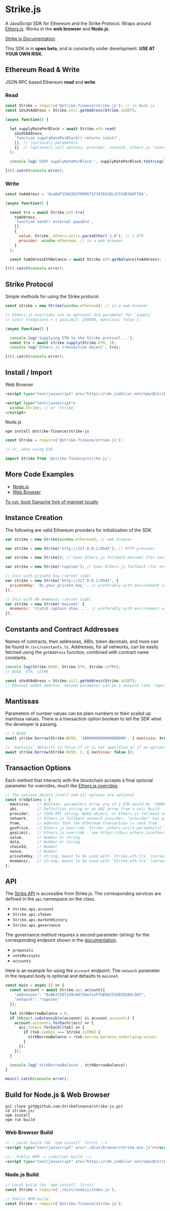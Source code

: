 # Strike.js

A JavaScript SDK for Ethereum and the Strike Protocol. Wraps around [Ethers.js](https://github.com/ethers-io/ethers.js/). Works in the **web browser** and **Node.js**.

[Strike.js Documentation](https://docs.strike.org/strike.js)

This SDK is in **open beta**, and is constantly under development. **USE AT YOUR OWN RISK**.

## Ethereum Read & Write

JSON RPC based Ethereum **read** and **write**.

### Read

```js
const Strike = require('@strike-finance/strike-js'); // in Node.js
const sUsdtAddress = Strike.util.getAddress(Strike.sUSDT);

(async function() {

  let supplyRatePerBlock = await Strike.eth.read(
    sUsdtAddress,
    'function supplyRatePerBlock() returns (uint)',
    [], // [optional] parameters
    {}  // [optional] call options, provider, network, ethers.js "overrides"
  );

  console.log('USDT supplyRatePerBlock:', supplyRatePerBlock.toString());

})().catch(console.error);
```

### Write

```js
const toAddress = '0xa0df350d2637096571F7A701CBc1C5fdE30dF76A';

(async function() {

  const trx = await Strike.eth.trx(
    toAddress,
    'function send() external payable',
    [],
    {
      value: Strike._ethers.utils.parseEther('1.0'), // 1 ETH
      provider: window.ethereum, // in a web browser
    }
  );

  const toAddressEthBalance = await Strike.eth.getBalance(toAddress);

})().catch(console.error);
```

## Strike Protocol

Simple methods for using the Strike protocol.

```js
const strike = new Strike(window.ethereum); // in a web browser

// Ethers.js overrides are an optional 3rd parameter for `supply`
// const trxOptions = { gasLimit: 250000, mantissa: false };

(async function() {

  console.log('Supplying ETH to the Strike protocol...');
  const trx = await strike.supply(Strike.ETH, 1);
  console.log('Ethers.js transaction object', trx);

})().catch(console.error);
```

## Install / Import

Web Browser

```html
<script type="text/javascript" src="https://cdn.jsdelivr.net/npm/@strike-finance/strike-js@latest/dist/browser/strike.min.js"></script>

<script type="text/javascript">
  window.Strike; // or `Strike`
</script>
```

Node.js

```
npm install @strike-finance/strike-js
```

```js
const Strike = require('@strike-finance/strike-js');

// or, when using ES6

import Strike from '@strike-finance/strike-js';
```

## More Code Examples

- [Node.js](https://github.com/StrikeFinance/strike-js/tree/master/examples)
- [Web Browser](https://github.com/StrikeFinance/strike-js/examples/web/)

[To run, boot Ganache fork of mainnet locally](https://github.com/StrikeFinance/strike-js/tree/master/examples)

## Instance Creation

The following are valid Ethereum providers for initialization of the SDK.

```js
var strike = new Strike(window.ethereum); // web browser

var strike = new Strike('http://127.0.0.1:8545'); // HTTP provider

var strike = new Strike(); // Uses Ethers.js fallback mainnet (for testing only)

var strike = new Strike('ropsten'); // Uses Ethers.js fallback (for testing only)

// Init with private key (server side)
var strike = new Strike('http://127.0.0.1:8545', {
  privateKey: '0x_your_private_key_', // preferably with environment variable
});

// Init with HD mnemonic (server side)
var strike = new Strike('mainnet' {
  mnemonic: 'clutch captain shoe...', // preferably with environment variable
});
```

## Constants and Contract Addresses

Names of contracts, their addresses, ABIs, token decimals, and more can be found in `/src/constants.ts`. Addresses, for all networks, can be easily fetched using the `getAddress` function, combined with contract name constants.

```js
console.log(Strike.BUSD, Strike.ETH, Strike.sSTRK);
// BUSD, ETH, sSTRK

const sUsdtAddress = Strike.util.getAddress(Strike.sUSDT);
// Mainnet sUSDT address. Second parameter can be a network like 'ropsten'.
```

## Mantissas

Parameters of number values can be plain numbers or their scaled up mantissa values. There is a transaction option boolean to tell the SDK what the developer is passing.

```js
// 1 BUSD
await strike.borrow(Strike.BUSD, '1000000000000000000', { mantissa: true });

// `mantissa` defaults to false if it is not specified or if an options object is not passed
await strike.borrow(Strike.BUSD, 1, { mantissa: false });
```

## Transaction Options

Each method that interacts with the blockchain accepts a final optional parameter for overrides, much like [Ethers.js overrides](https://docs.ethers.io/ethers.js/v5-beta/api-contract.html#overrides).
```js
// The options object itself and all options are optional
const trxOptions = {
  mantissa,   // Boolean, parameters array arg of 1 ETH would be '1000000000000000000' (true) vs 1 (false)
  abi,        // Definition string or an ABI array from a solc build
  provider,   // JSON RPC string, Web3 object, or Ethers.js fallback network (string)
  network,    // Ethers.js fallback network provider, "provider" has precedence over "network"
  from,       // Address that the Ethereum transaction is send from
  gasPrice,   // Ethers.js override `Strike._ethers.utils.parseUnits('10.0', 'gwei')`
  gasLimit,   // Ethers.js override - see https://docs.ethers.io/ethers.js/v5-beta/api-contract.html#overrides
  value,      // Number or string
  data,       // Number or string
  chainId,    // Number
  nonce,      // Number
  privateKey, // String, meant to be used with `Strike.eth.trx` (server side)
  mnemonic,   // String, meant to be used with `Strike.eth.trx` (server side)
};
```

## API

The [Strike API](https://docs.strike.io/docs/api) is accessible from Strike.js. The corresponding services are defined in the `api` namespace on the class.

- `Strike.api.account`
- `Strike.api.sToken`
- `Strike.api.marketHistory`
- `Strike.api.governance`

The governance method requires a second parameter (string) for the corresponding endpoint shown in the [documentation](https://docs.strike.io/docs/api#GovernanceService).

- `proposals`
- `voteReceipts`
- `accounts`

Here is an example for using the `account` endpoint. The `network` parameter in the request body is optional and defaults to `mainnet`.

```js
const main = async () => {
  const account = await Strike.api.account({
    "addresses": "0xB61C5971d9c0472befceFfbE662555B78284c307",
    "network": "ropsten"
  });

  let strkBorrowBalance = 0;
  if (Object.isExtensible(account) && account.accounts) {
    account.accounts.forEach((acc) => {
      acc.tokens.forEach((tok) => {
        if (tok.symbol === Strike.sSTRK) {
          strkBorrowBalance = +tok.borrow_balance_underlying.value;
        }
      });
    });
  }

  console.log('strkBorrowBalance', strkBorrowBalance);
}

main().catch(console.error);
```

## Build for Node.js & Web Browser

```
git clone git@github.com:StrikeFinance/strike-js.git
cd strike-js/
npm install
npm run build
```

### Web Browser Build
```html
<!-- Local build (do `npm install` first) -->
<script type="text/javascript" src="./dist/browser/strike.min.js"></script>

<!-- Public NPM -> jsdeliver build -->
<script type="text/javascript" src="https://cdn.jsdelivr.net/npm/@strike-finance/strike-js@latest/dist/browser/strike.min.js"></script>
```

### Node.js Build
```js
// Local build (do `npm install` first)
const Strike = require('./dist/nodejs/index.js');

// Public NPM build
const Strike = require('@strike-finance/strike-js');
```
